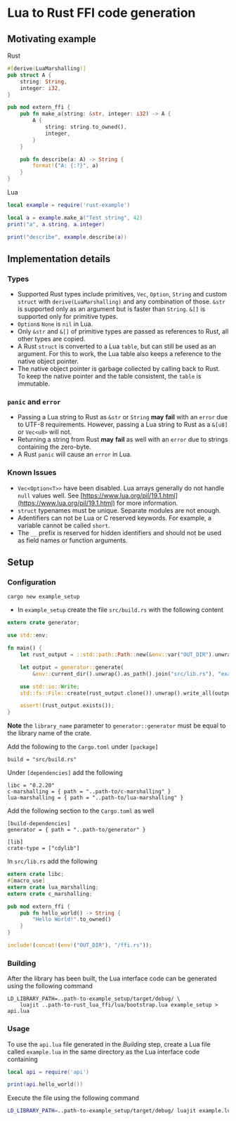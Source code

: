 # Lua to Rust FFI code generation
## Motivating example
Rust
```Rust
#[derive(LuaMarshalling)]
pub struct A {
    string: String,
    integer: i32,
}

pub mod extern_ffi {
    pub fn make_a(string: &str, integer: i32) -> A {
        A {
            string: string.to_owned(),
            integer,
        }
    }

    pub fn describe(a: A) -> String {
        format!("A: {:?}", a)
    }
}
```

Lua
```Lua
local example = require('rust-example')

local a = example.make_a("Test string", 42)
print("a", a.string, a.integer)

print("describe", example.describe(a))
```
## Implementation details
### Types
* Supported Rust types include primitives, `Vec`, `Option`, `String` and custom `struct` with `derive(LuaMarshalling)` and any combination of those.
`&str` is supported only as an argument but is faster than `String`. `&[]` is supported only for primitive types.
* `Option`s `None` is `nil` in Lua.
* Only `&str` and `&[]` of primitive types are passed as references to Rust, all other types are copied.
* A Rust `struct` is converted to a Lua `table`, but can still be used as an argument.
For this to work, the Lua table also keeps a reference to the native object pointer.
* The native object pointer is garbage collected by calling back to Rust.
To keep the native pointer and the table consistent, the `table` is immutable.

### `panic` and `error`
* Passing a Lua string to Rust as `&str` or `String` **may** **fail** with an `error` due to UTF-8 requirements.
However, passing a Lua string to Rust as a `&[u8]` or `Vec<u8>` will not.
* Returning a string from Rust **may** **fail** as well with an `error` due to strings containing the zero-byte.
* A Rust `panic` will cause an `error` in Lua.

### Known Issues
* `Vec<Option<T>>` have been disabled.
Lua arrays generally do not handle `null` values well.
See [https://www.lua.org/pil/19.1.html](https://www.lua.org/pil/19.1.html) for more information.
* `struct` typenames must be unique. Separate modules are not enough.
* Adentifiers can not be Lua or C reserved keywords. For example, a variable cannot be called `short`.
* The `__` prefix is reserved for hidden identifiers and should not be used as field names or function arguments.

## Setup
### Configuration
```
cargo new example_setup
```
* In `example_setup` create the file `src/build.rs` with the following content

```Rust
extern crate generator;

use std::env;

fn main() {
    let rust_output = ::std::path::Path::new(&env::var("OUT_DIR").unwrap()).join("ffi.rs");

    let output = generator::generate(
        &env::current_dir().unwrap().as_path().join("src/lib.rs"), "example_setup");

    use std::io::Write;
    std::fs::File::create(rust_output.clone()).unwrap().write_all(output.as_bytes()).unwrap();

    assert!(rust_output.exists());
}
```

**Note** the `library_name` parameter to `generator::generator` must be equal to the library name of the crate.

Add the following to the `Cargo.toml` under `[package]`
```
build = "src/build.rs"
```

Under `[dependencies]` add the following
```
libc = "0.2.20"
c-marshalling = { path = "..path-to/c-marshalling" }
lua-marshalling = { path = "..path-to/lua-marshalling" }
```

Add the following section to the `Cargo.toml` as well
```
[build-dependencies]
generator = { path = "..path-to/generator" }

[lib]
crate-type = ["cdylib"]
```

In `src/lib.rs` add the following
```Rust
extern crate libc;
#[macro_use]
extern crate lua_marshalling;
extern crate c_marshalling;

pub mod extern_ffi {
    pub fn hello_world() -> String {
        "Hello World!".to_owned()
    }
}

include!(concat!(env!("OUT_DIR"), "/ffi.rs"));
```

### Building
After the library has been built, the Lua interface code can be generated using the following command
```
LD_LIBRARY_PATH=..path-to-example_setup/target/debug/ \
    luajit ..path-to-rust_lua_ffi/lua/bootstrap.lua example_setup > api.lua
```

### Usage
To use the `api.lua` file generated in the *Building* step, create a Lua file called `example.lua` in the same directory as the Lua interface code containing
```Lua
local api = require('api')

print(api.hello_world())
```

Execute the file using the following command
```Bash
LD_LIBRARY_PATH=..path-to-example_setup/target/debug/ luajit example.lua
```
